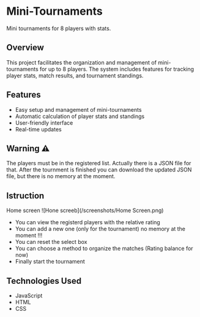 # Mini-Tournaments

Mini tournaments for 8 players with stats.

## Overview

This project facilitates the organization and management of mini-tournaments for up to 8 players.
The system includes features for tracking player stats, match results, and tournament standings.

## Features

- Easy setup and management of mini-tournaments
- Automatic calculation of player stats and standings
- User-friendly interface
- Real-time updates

## Warning :warning:

The players must be in the registered list. Actually there is a JSON file for that.
After the tournment is finished you can download the updated JSON file,
but there is no memory at the moment.

## Istruction
Home screen
![Hone screeb](/screenshots/Home Screen.png)

-  You can view the registerd players with the relative rating
-  You can add a new one (only for the tournament) no memory at the moment !!!
-  You can reset the select box
-  You can choose a method to organize the matches (Rating balance for now)
-  Finally start the tournament


  

## Technologies Used

- JavaScript
- HTML
- CSS
